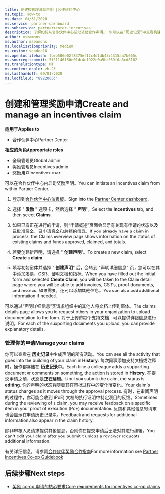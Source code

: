 ```yaml
---
title: 创建和管理激励声明 |合作伙伴中心
ms.topic: how-to
ms.date: 08/31/2020
ms.service: partner-dashboard
ms.subservice: partnercenter-incentives
description: 了解如何从合作伙伴中心启动奖励合作声明。 你可以在“历史记录”中查看构建申请所涉及的所有活动。
author: mseamons
ms.author: mseamons
ms.localizationpriority: medium
ms.custom: seodec18
ms.openlocfilehash: fbeb506e02f8375ef12c4d1db43c4315aa7b665c
ms.sourcegitcommit: 5f31146f50e01dc4c1922e0a5bc369f0a3cd8162
ms.translationtype: MT
ms.contentlocale: zh-CN
ms.lasthandoff: 09/01/2020
ms.locfileid: "89220655"
---
```

# <a name="create-and-manage-an-incentives-claim"></a><span data-ttu-id="03a18-104">创建和管理奖励申请</span><span class="sxs-lookup"><span data-stu-id="03a18-104">Create and manage an incentives claim</span></span>

<span data-ttu-id="03a18-105">**适用于**</span><span class="sxs-lookup"><span data-stu-id="03a18-105">**Applies to**</span></span>
- <span data-ttu-id="03a18-106">合作伙伴中心</span><span class="sxs-lookup"><span data-stu-id="03a18-106">Partner Center</span></span>

<span data-ttu-id="03a18-107">**相应的角色**</span><span class="sxs-lookup"><span data-stu-id="03a18-107">**Appropriate roles**</span></span>

- <span data-ttu-id="03a18-108">全局管理员</span><span class="sxs-lookup"><span data-stu-id="03a18-108">Global admin</span></span>
- <span data-ttu-id="03a18-109">奖励管理员</span><span class="sxs-lookup"><span data-stu-id="03a18-109">Incentives admin</span></span>
- <span data-ttu-id="03a18-110">奖励用户</span><span class="sxs-lookup"><span data-stu-id="03a18-110">Incentives user</span></span>

<span data-ttu-id="03a18-111">可以在合作伙伴中心内启动奖励声明。</span><span class="sxs-lookup"><span data-stu-id="03a18-111">You can initiate an incentives claim from within Partner Center.</span></span>

1. <span data-ttu-id="03a18-112">登录到[合作伙伴中心仪表板](https://partner.microsoft.com/dashboard/)。</span><span class="sxs-lookup"><span data-stu-id="03a18-112">Sign into the [Partner Center dashboard](https://partner.microsoft.com/dashboard/).</span></span>

2. <span data-ttu-id="03a18-113">选择 " **激励** " 选项卡，然后选择 " **声明**"。</span><span class="sxs-lookup"><span data-stu-id="03a18-113">Select the **Incentives** tab, and then select **Claims**.</span></span>

3. <span data-ttu-id="03a18-114">如果已有正在进行的申请，则“申请概述”页面会显示有关现有申请的状态以及已批准资金、已申请资金和总额的信息。</span><span class="sxs-lookup"><span data-stu-id="03a18-114">If you already have a claim in process, the Claims overview page shows information on the status of existing claims and funds approved, claimed, and totals.</span></span>

4. <span data-ttu-id="03a18-115">若要创建新声明，请选择 " **创建声明**"。</span><span class="sxs-lookup"><span data-stu-id="03a18-115">To create a new claim, select **Create a claim**.</span></span>

5. <span data-ttu-id="03a18-116">填写初始窗体并选择 " **创建声明**" 后，会转到 "声明详细信息" 页，您可以在其中添加发票、CSR、证明文档和指标。</span><span class="sxs-lookup"><span data-stu-id="03a18-116">When you have filled out the initial form and selected **Create Claim**, you will be taken to the Claim detail page where you will be able to add invoices, CSR's, proof documents, and metrics.</span></span> <span data-ttu-id="03a18-117">如果需要，还可以添加其他信息。</span><span class="sxs-lookup"><span data-stu-id="03a18-117">You can also add additional information if needed.</span></span>

<span data-ttu-id="03a18-118">可以通过“声明详细信息”页请求组织中的其他人将文档上传到窗体。</span><span class="sxs-lookup"><span data-stu-id="03a18-118">The claims details page allows you to request others in your organization to upload documentation to the form.</span></span> <span data-ttu-id="03a18-119">对于上传的每个支持文档，可以提供详细信息进行说明。</span><span class="sxs-lookup"><span data-stu-id="03a18-119">For each of the supporting documents you upload, you can provide explanatory details.</span></span> 

### <a name="manage-your-claims"></a><span data-ttu-id="03a18-120">管理你的申请</span><span class="sxs-lookup"><span data-stu-id="03a18-120">Manage your claims</span></span>

<span data-ttu-id="03a18-121">你可以查看在 **历史记录**中生成声明的所有活动。</span><span class="sxs-lookup"><span data-stu-id="03a18-121">You can see all the activity that goes into the building of your claim in **History**.</span></span> <span data-ttu-id="03a18-122">每次同事添加支持文档或注释时，操作都存储在 **历史记录**中。</span><span class="sxs-lookup"><span data-stu-id="03a18-122">Each time a colleague adds a supporting document or comments on something, the action is stored in **History**.</span></span> <span data-ttu-id="03a18-123">在提交申请之前，状态是**正在编辑**。</span><span class="sxs-lookup"><span data-stu-id="03a18-123">Until you submit the claim, the status is **editing**.</span></span> <span data-ttu-id="03a18-124">你的声明的状态将随着其在审批过程中的变化而变化。</span><span class="sxs-lookup"><span data-stu-id="03a18-124">Your claim's status changes as it moves through the approval process.</span></span> <span data-ttu-id="03a18-125">有时，在审阅声明的过程中，你可能会收到 (PoE) 文档的执行证明中特定项目的反馈。</span><span class="sxs-lookup"><span data-stu-id="03a18-125">Sometimes during the reviewing of a claim, you may receive feedback on a specific item in your proof of execution (PoE) documentation.</span></span> <span data-ttu-id="03a18-126">反馈和其他信息的请求也会显示在申请历史记录中。</span><span class="sxs-lookup"><span data-stu-id="03a18-126">Feedback and requests for additional information also appear in the claim history.</span></span>

<span data-ttu-id="03a18-127">除非审核人员请求提供其他信息，否则你在提交申请后无法对其进行编辑。</span><span class="sxs-lookup"><span data-stu-id="03a18-127">You can't edit your claim after you submit it unless a reviewer requests additional information.</span></span>

<span data-ttu-id="03a18-128">有关详细信息，请参阅[合作伙伴奖励合作指南](https://assets.microsoft.com/coop-guidebook.pdf)</span><span class="sxs-lookup"><span data-stu-id="03a18-128">For more information see [Partner Incentives Co-op Guidebook](https://assets.microsoft.com/coop-guidebook.pdf)</span></span>

## <a name="next-steps"></a><span data-ttu-id="03a18-129">后续步骤</span><span class="sxs-lookup"><span data-stu-id="03a18-129">Next steps</span></span>

- [<span data-ttu-id="03a18-130">奖励 co-op 申请的核心要求</span><span class="sxs-lookup"><span data-stu-id="03a18-130">Core requirements for incentives co-op claims</span></span>](core-requirements.md)